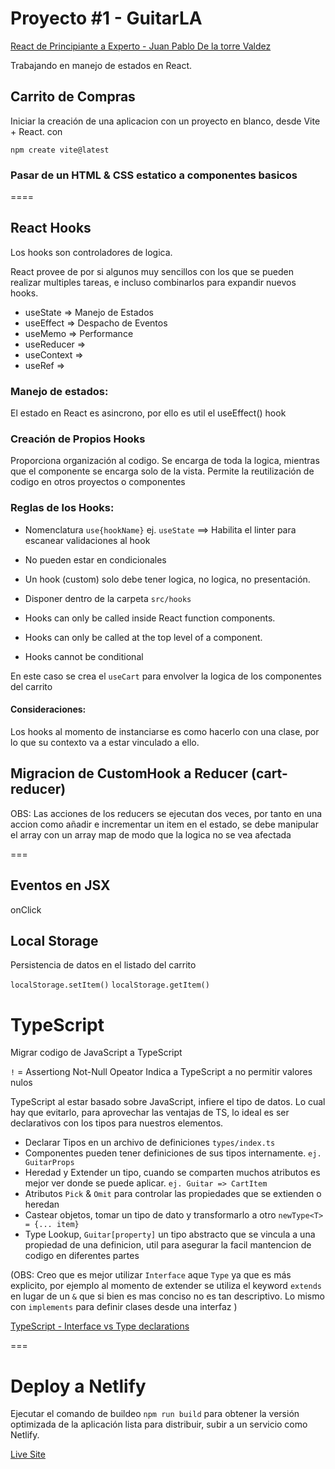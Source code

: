 # Proyecto #1 - GuitarLA
[React de Principiante a Experto - Juan Pablo De la torre Valdez](https://www.udemy.com/course/react-de-principiante-a-experto-creando-mas-de-10-aplicaciones/)

Trabajando en manejo de estados en React.


## Carrito de Compras
Iniciar la creación de una aplicacion con un proyecto en blanco, desde Vite + React. con 

`npm create vite@latest`

### Pasar de un HTML & CSS estatico a componentes basicos

====

## React Hooks

Los hooks son controladores de logica.

React provee de por si algunos muy sencillos con los que se pueden realizar multiples tareas, e incluso combinarlos para expandir nuevos hooks.

- useState   => Manejo de Estados 
- useEffect  => Despacho de Eventos
- useMemo    => Performance
- useReducer =>
- useContext =>
- useRef     =>

### Manejo de estados:
El estado en React es asincrono, por ello es util el useEffect() hook

### Creación de Propios Hooks
Proporciona organización al codigo.
Se encarga de toda la logica, mientras que el componente se encarga solo de la vista.
Permite la reutilización de codigo en otros proyectos o componentes

### Reglas de los Hooks:
- Nomenclatura `use{hookName}` ej. `useState` ==> Habilita el linter para escanear validaciones al hook 
- No pueden estar en condicionales
- Un hook (custom) solo debe tener logica, no logica, no presentación.
- Disponer dentro de la carpeta `src/hooks`

- Hooks can only be called inside React function components.
- Hooks can only be called at the top level of a component.
- Hooks cannot be conditional

En este caso se crea el `useCart` para envolver la logica de los componentes del carrito

#### Consideraciones:
Los hooks al momento de instanciarse es como hacerlo con una clase, por lo que su contexto va a estar vinculado a ello.


## Migracion de CustomHook a Reducer (cart-reducer)
OBS: 
Las acciones de los reducers se ejecutan dos veces, por tanto en una accion como añadir e incrementar un item en el estado, se debe manipular el array con un array map de modo que la logica no se vea afectada

===


## Eventos en JSX
onClick

## Local Storage
Persistencia de datos en el listado del carrito

`localStorage.setItem()`
`localStorage.getItem()`

# TypeScript
Migrar codigo de JavaScript a TypeScript

`!` = Assertiong Not-Null Opeator
Indica a TypeScript a no permitir valores nulos

TypeScript al estar basado sobre JavaScript, infiere el tipo de datos.
Lo cual hay que evitarlo, para aprovechar las ventajas de TS, lo ideal es ser declarativos con los tipos para nuestros elementos.

- Declarar Tipos en un archivo de definiciones `types/index.ts`
- Componentes pueden tener definiciones de sus tipos internamente. `ej. GuitarProps`
- Heredad y Extender un tipo, cuando se comparten muchos atributos es mejor ver donde se puede aplicar. `ej. Guitar => CartItem`
- Atributos `Pick` & `Omit` para controlar las propiedades que se extienden o heredan
- Castear objetos, tomar un tipo de dato y transformarlo a otro `newType<T> = {... item}`
- Type Lookup, `Guitar[property]` un tipo abstracto que se vincula a una propiedad de una definicion, util para asegurar la facil mantencion de codigo en diferentes partes 

(OBS: Creo que es mejor utilizar `Interface` aque `Type` ya que es más explicito, por ejemplo al momento de extender se utiliza el keyword `extends` en lugar de un `&` que si bien es mas conciso no es tan descriptivo. Lo mismo con `implements` para definir clases desde una interfaz )

[TypeScript - Interface vs Type declarations](https://stackoverflow.com/questions/37233735/interfaces-vs-types-in-typescript)

===

# Deploy a Netlify

Ejecutar el comando de buildeo `npm run build` para obtener la versión optimizada de la aplicación lista para distribuir, subir a un servicio como Netlify.

[Live Site](https://widdou-learn-tienda-guitarra.netlify.app/)